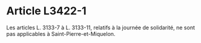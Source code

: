 # Article L3422-1

Les articles L. 3133-7 à L. 3133-11, relatifs à la journée de solidarité, ne sont pas applicables à Saint-Pierre-et-Miquelon.
